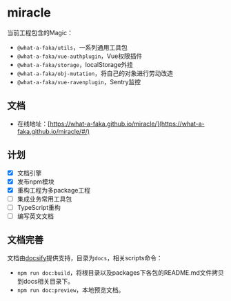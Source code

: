 # miracle
当前工程包含的Magic：
- `@what-a-faka/utils`，一系列通用工具包
- `@what-a-faka/vue-authplugin`，Vue权限插件
- `@what-a-faka/storage`，localStorage外挂
- `@what-a-faka/obj-mutation`，将自己的对象进行劳动改造
- `@what-a-faka/vue-ravenplugin`，Sentry监控

## 文档
- 在线地址：[https://what-a-faka.github.io/miracle/](https://what-a-faka.github.io/miracle/#/)

## 计划
- [x] 文档引擎
- [x] 发布npm模块
- [x] 重构工程为多package工程
- [ ] 集成业务常用工具包
- [ ] TypeScript重构
- [ ] 编写英文文档

## 文档完善
文档由[docsify](https://github.com/docsifyjs/docsify)提供支持，目录为`docs`，相关scripts命令：
- `npm run doc:build`，将根目录以及packages下各包的README.md文件拷贝到docs相关目录下。
- `npm run doc:preview`，本地预览文档。



